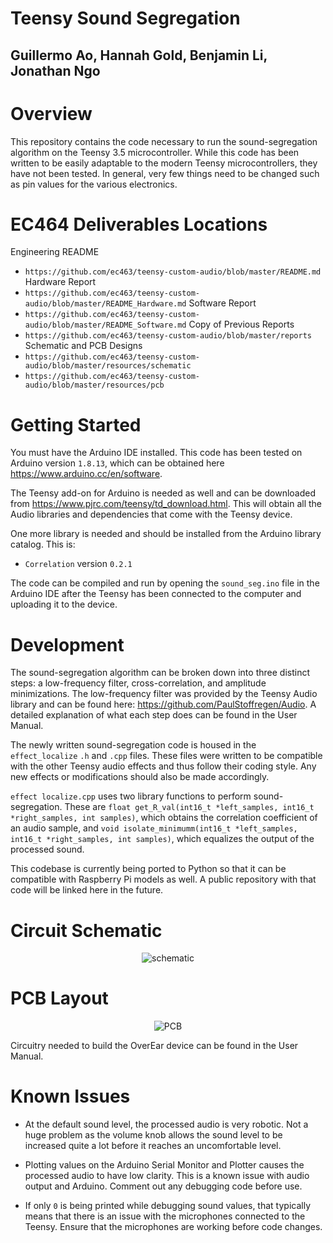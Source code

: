 # Teensy Sound Segregation
## Guillermo Ao, Hannah Gold, Benjamin Li, Jonathan Ngo

# Overview
This repository contains the code necessary to run the sound-segregation algorithm on the Teensy 3.5 microcontroller. While this code has been written to be easily adaptable to the modern Teensy microcontrollers, they have not been tested. In general, very few things need to be changed such as pin values for the various electronics.

# EC464 Deliverables Locations
Engineering README
 - ```https://github.com/ec463/teensy-custom-audio/blob/master/README.md```
 Hardware Report
 - ```https://github.com/ec463/teensy-custom-audio/blob/master/README_Hardware.md```
Software Report
 - ```https://github.com/ec463/teensy-custom-audio/blob/master/README_Software.md```
Copy of Previous Reports
 - ```https://github.com/ec463/teensy-custom-audio/blob/master/reports```
Schematic and PCB Designs
 - ```https://github.com/ec463/teensy-custom-audio/blob/master/resources/schematic```
 - ```https://github.com/ec463/teensy-custom-audio/blob/master/resources/pcb```

# Getting Started

You must have the Arduino IDE installed. This code has been tested on Arduino version ```1.8.13```, which can be obtained here https://www.arduino.cc/en/software.

The Teensy add-on for Arduino is needed as well and can be downloaded from https://www.pjrc.com/teensy/td_download.html. This will obtain all the Audio libraries and dependencies that come with the Teensy device.

One more library is needed and should be installed from the Arduino library catalog. This is:
 - ```Correlation``` version  ```0.2.1```

The code can be compiled and run by opening the ```sound_seg.ino``` file in the Arduino IDE after the Teensy has been connected to the computer and uploading it to the device.

# Development
The sound-segregation algorithm can be broken down into three distinct steps: a low-frequency filter, cross-correlation, and amplitude minimizations. The low-frequency filter was provided by the Teensy Audio library and can be found here: https://github.com/PaulStoffregen/Audio. A detailed explanation of what each step does can be found in the User Manual.

The newly written sound-segregation code is housed in the ```effect_localize``` ```.h``` and ```.cpp``` files. These files were written to be compatible with the other Teensy audio effects and thus follow their coding style. Any new effects or modifications should also be made accordingly.

```effect localize.cpp``` uses two library functions to perform sound-segregation. These are ```float get_R_val(int16_t *left_samples, int16_t *right_samples, int samples)```, which obtains the correlation coefficient of an audio sample, and ```void isolate_minimumm(int16_t *left_samples, int16_t *right_samples, int samples)```, which equalizes the output of the processed sound.

This codebase is currently being ported to Python so that it can be compatible with Raspberry Pi models as well. A public repository with that code will be linked here in the future.

# Circuit Schematic
<p align="center">
   <img src="https://github.com/ec463/teensy-custom-audio/blob/master/resources/schematic/overear_schematic.png" alt="schematic"/>
</p>

# PCB Layout
<p align="center">
   <img src="https://github.com/ec463/teensy-custom-audio/blob/master/resources/pcb/overear_pcb.png" alt="PCB"/>
</p>
Circuitry needed to build the OverEar device can be found in the User Manual.

# Known Issues
 - At the default sound level, the processed audio is very robotic. Not a huge problem as the volume knob allows the sound level to be increased quite a lot before it reaches an uncomfortable level.

 - Plotting values on the Arduino Serial Monitor and Plotter causes the processed audio to have low clarity. This is a known issue with audio output and Arduino. Comment out any debugging code before use.

 - If only ```0``` is being printed while debugging sound values, that typically means that there is an issue with the microphones connected to the Teensy. Ensure that the microphones are working before code changes.
